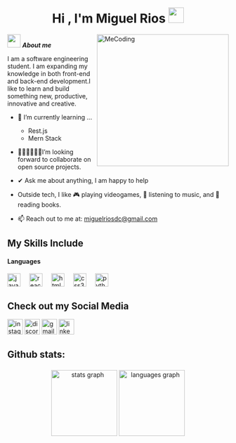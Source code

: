 <h1 align="center"><b>Hi , I'm Miguel Rios </b><img src="https://media.giphy.com/media/hvRJCLFzcasrR4ia7z/giphy.gif" width="35"></h1>
<!--  -->

<img align="right" width=300px alt="MeCoding" src="https://media.giphy.com/media/sWY5AWDmppEAiOOktJ/giphy.gif" />

<img src="https://media.giphy.com/media/ObNTw8Uzwy6KQ/giphy.gif" width="30px">&nbsp;***About me***

I am a software engineering student. I am expanding my knowledge in both front-end and back-end development.I like to learn and build something new, productive, innovative and creative.
- 🌱 I’m currently learning ...
  - Rest.js
  - Mern Stack
- 👨🏻‍💻👨🏼‍💻I’m looking forward to collaborate on open source projects.
- ✔ Ask me about anything, I am happy to help<br>
- Outside tech, I like 🎮 playing videogames, 🎵 listening to music, and 📖 reading books.
  
- 📫 Reach out to me at: <a href="miguelriosdc@gmail.com">miguelriosdc@gmail.com</a>

## My Skills Include

<h4> Languages</h4>
<div align="left">
  <img src="https://cdn.jsdelivr.net/gh/devicons/devicon/icons/javascript/javascript-original.svg" height="30" alt="javascript logo"  />
  <img width="12" />
  <img src="https://cdn.jsdelivr.net/gh/devicons/devicon/icons/react/react-original.svg" height="30" alt="react logo"  />
  <img width="12" />
  <img src="https://cdn.jsdelivr.net/gh/devicons/devicon/icons/html5/html5-original.svg" height="30" alt="html5 logo"  />
  <img width="12" />
  <img src="https://cdn.jsdelivr.net/gh/devicons/devicon/icons/css3/css3-original.svg" height="30" alt="css3 logo"  />
  <img width="12" />
  <img src="https://cdn.jsdelivr.net/gh/devicons/devicon/icons/python/python-original.svg" height="30" alt="python logo"  />
</div>
<h2 align="left">Check out my Social Media</h2>

<div align="left">  
  <img src="https://img.shields.io/static/v1?message=Instagram&logo=instagram&label=&color=E4405F&logoColor=white&labelColor=&style=for-the-badge" height="35" alt="instagram logo"  />
  <img src="https://img.shields.io/static/v1?message=Discord&logo=discord&label=&color=7289DA&logoColor=white&labelColor=&style=for-the-badge" height="35" alt="discord logo"  />
  <img src="https://img.shields.io/static/v1?message=Gmail&logo=gmail&label=&color=D14836&logoColor=white&labelColor=&style=for-the-badge" height="35" alt="gmail logo"  />
  <img src="https://img.shields.io/static/v1?message=LinkedIn&logo=linkedin&label=&color=0077B5&logoColor=white&labelColor=&style=for-the-badge" height="35" alt="linkedin logo"  />
</div>

###

<h2>Github stats:</h2> 

###

<div align="center">
  <img src="https://github-readme-stats.vercel.app/api?username=Muradd23&hide_title=false&hide_rank=false&show_icons=true&include_all_commits=true&count_private=true&disable_animations=false&theme=codeSTACKr&locale=en&hide_border=false" height="150" alt="stats graph"/>
  <img src="https://github-readme-stats.vercel.app/api/top-langs?username=Muradd23&locale=en&hide_title=false&layout=compact&card_width=320&langs_count=5&theme=codeSTACKr&hide_border=false" height="150" alt="languages graph"  />
</div>

###



